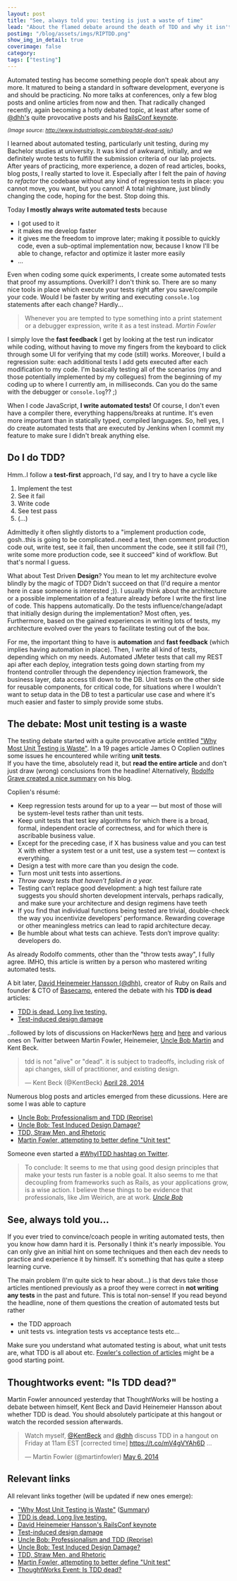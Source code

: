 ```yaml
---
layout: post
title: "See, always told you: testing is just a waste of time"
lead: "About the flamed debate around the death of TDD and why it isn't an excuse for not doing automated testing"
postimg: "/blog/assets/imgs/RIPTDD.png"
show_img_in_detail: true
coverimage: false
category:
tags: ["testing"]
---
```


Automated testing has become something people don't speak about any more. It matured to being a standard in software development, everyone is and should be practicing. No more talks at conferences, only a few blog posts and online articles from now and then. That radically changed recently, again becoming a hotly debated topic, at least after some of [@dhh's](https://twitter.com/dhh) quite provocative posts and his [RailsConf keynote](https://www.youtube.com/watch?v=9LfmrkyP81M).

<small><i>(Image source: http://www.industriallogic.com/blog/tdd-dead-sale/)</i></small>

I learned about automated testing, particularly unit testing, during my Bachelor studies at university. It was kind of awkward, initially, and we definitely wrote tests to fulfill the submission criteria of our lab projects. After years of practicing, more experience, a dozen of read articles, books, blog posts, I really started to love it. Especially after I felt the pain of _having to refactor_ the codebase without any kind of regression tests in place: you cannot move, you want, but you cannot! A total nightmare, just blindly changing the code, hoping for the best. Stop doing this.

Today **I mostly always write automated tests** because 

- I got used to it
- it makes me develop faster
- it gives me the freedom to improve later; making it possible to quickly code, even a sub-optimal implementation now, because I know I'll be able to change, refactor and optimize it laster more easily
- ...

Even when coding some quick experiments, I create some automated tests that proof my assumptions. Overkill? I don't think so. There are so many nice tools in place which execute your tests right after you save/compile your code. Would I be faster by writing and executing `console.log` statements after each change? Hardly...

> Whenever you are tempted to type something into a print statement or a debugger expression, write it as a test instead. <cite>Martin Fowler</cite>

I simply love the **fast feedback** I get by looking at the test run indicator while coding, without having to move my fingers from the keyboard to click through some UI for verifying that my code (still) works. Moreover, I build a regression suite: each additional tests I add gets executed after each modification to my code. I'm basically testing all of the scenarios (my and those potentially implemented by my collegues) from the beginning of my coding up to where I currently am, in milliseconds. Can you do the same with the debugger or `console.log`?? ;)

When I code JavaScript, **I write automated tests!** Of course, I don't even have a compiler there, everything happens/breaks at runtime. It's even more important than in statically typed, compiled languages. So, hell yes, I do create automated tests that are executed by Jenkins when I commit my feature to make sure I didn't break anything else.

## Do I do TDD?

Hmm..I follow a **test-first** approach, I'd say, and I try to have a cycle like

1. Implement the test
1. See it fail
1. Write code
1. See test pass
1. (...)

Admittedly it often slightly distorts to a "implement production code, gosh..this is going to be complicated..need a test, then comment production code out, write test, see it fail, then uncomment the code, see it still fail (?!), write some more production code, see it succeed" kind of workflow. But that's normal I guess.

What about Test Driven **Design**? You mean to let my architecture evolve blindly by the magic of TDD? Didn't succeed on that (I'd require a mentor here in case someone is interested ;)). I usually think about the architecture or a possible implementation of a feature already before I write the first line of code. This happens automatically. Do the tests influence/change/adapt that initially design during the implementation? Most often, yes. Furthermore, based on the gained experiences in writing lots of tests, my architecture evolved over the years to facilitate testing out of the box.

For me, the important thing to have is **automation** and **fast feedback** (which implies having automation in place). Then, I write all kind of tests, depending which on my needs. Automated JMeter tests that call my REST api after each deploy, integration tests going down starting from my frontend controller through the dependency injection framework, the business layer, data access till down to the DB. Unit tests on the other side for reusable components, for critical code, for situations where I wouldn't want to setup data in the DB to test a particular use case and where it's much easier and faster to simply provide some stubs.

## The debate: Most unit testing is a waste

The testing debate started with a quite provocative article entitled ["Why Most Unit Testing is Waste"](http://www.rbcs-us.com/documents/Why-Most-Unit-Testing-is-Waste.pdf). In a 19 pages article James O Coplien outlines some issues he encountered while writing **unit tests**.  
If you have the time, absolutely read it, but **read the entire article** and don't just draw (wrong) conclusions from the headline! Alternatively, [Rodolfo Grave created a nice summary](http://rodolfograve.blogspot.it/2014/03/are-unit-tests-waste.html) on his blog.

Coplien's résumé:

- Keep regression tests around for up to a year — but most of 
those will be system-level tests rather than unit tests. 
- Keep unit tests that test key algorithms for which there is a 
broad, formal, independent oracle of correctness, and for 
which there is ascribable business value.
- Except for the preceding case, if X has business value and you 
can test X with either a system test or a unit test, use a system test — context is everything.
- Design a test with more care than you design the code.
- Turn most unit tests into assertions.
- _Throw away tests that haven’t failed in a year._
- Testing can’t replace good development: a high test failure 
rate suggests you should shorten development intervals, 
perhaps radically, and make sure your architecture and design 
regimens have teeth
- If you find that individual functions being tested are trivial, 
double-check the way you incentivize developers’ 
performance. Rewarding coverage or other meaningless 
metrics can lead to rapid architecture decay.
- Be humble about what tests can achieve. Tests don’t improve 
quality: developers do.

As already Rodolfo comments, other than the "throw tests away", I fully agree. IMHO, this article is written by a person who mastered writing automated tests.

A bit later, [David Heinemeier Hansson (@dhh)](http://david.heinemeierhansson.com/), creator of Ruby on Rails and founder & CTO of [Basecamp](https://basecamp.com/), entered the debate with his **TDD is dead** articles:

- [TDD is dead. Long live testing.](http://david.heinemeierhansson.com/2014/tdd-is-dead-long-live-testing.html)
- [Test-induced design damage](http://david.heinemeierhansson.com/2014/test-induced-design-damage.html)

..followed by lots of discussions on HackerNews [here](https://news.ycombinator.com/item?id=7633254) and [here](https://news.ycombinator.com/item?id=7666866) and various ones on Twitter between Martin Fowler, Heinemeier, [Uncle Bob Martin](https://twitter.com/dastels/status/461905467359232000) and Kent Beck.

<blockquote class="twitter-tweet" lang="en"><p>tdd is not &quot;alive&quot; or &quot;dead&quot;. it is subject to tradeoffs, including risk of api changes, skill of practitioner, and existing design.</p>&mdash; Kent Beck (@KentBeck) <a href="https://twitter.com/KentBeck/statuses/460829034532700161">April 28, 2014</a></blockquote>
<script async src="//platform.twitter.com/widgets.js" charset="utf-8"></script>

Numerous blog posts and articles emerged from these dicussions. Here are some I was able to capture

- [Uncle Bob: Professionalism and TDD (Reprise)](http://blog.8thlight.com/uncle-bob/2014/05/02/ProfessionalismAndTDD.html)
- [Uncle Bob: Test Induced Design Damage?](http://blog.8thlight.com/uncle-bob/2014/05/01/Design-Damage.html)
- [TDD, Straw Men, and Rhetoric](https://www.destroyallsoftware.com/blog/2014/tdd-straw-men-and-rhetoric)
- [Martin Fowler, attempting to better define "Unit test"](http://martinfowler.com/bliki/UnitTest.html)

Someone even started a [#WhyITDD hashtag on Twitter](https://twitter.com/search?q=%23whyitdd).

> To conclude: It seems to me that using good design principles that make your tests run faster is a noble goal. It also seems to me that decoupling from frameworks such as Rails, as your applications grow, is a wise action. I believe these things to be evidence that professionals, like Jim Weirich, are at work. <cite><a href="http://blog.8thlight.com/uncle-bob/2014/05/01/Design-Damage.html" target="blank">Uncle Bob</a></cite>

## See, always told you...

If you ever tried to convince/coach people in writing automated tests, then you know how damn hard it is. Personally I think it's nearly impossible. You can only give an initial hint on some techniques and then each dev needs to practice and experience it by himself. It's something that has quite a steep learning curve.

The main problem (I'm quite sick to hear about...) is that devs take those articles mentioned previously as a proof they were correct in **not writing any tests** in the past and future. This is total non-sense! If you read beyond the headline, none of them questions the creation of automated tests but rather

- the TDD approach
- unit tests vs. integration tests vs acceptance tests etc...

Make sure you understand what automated testing is about, what unit tests are, what TDD is all about etc. [Fowler's collection of articles](http://martinfowler.com/tags/testing.html) might be a good starting point.

## Thoughtworks event: "Is TDD dead?"

Martin Fowler announced yesterday that ThoughtWorks will be hosting a debate between himself, Kent Beck and David Heinemeier Hansson about whether TDD is dead. You should absolutely participate at this hangout or watch the recorded session afterwards.

<blockquote class="twitter-tweet" lang="en"><p>Watch myself, <a href="https://twitter.com/KentBeck">@KentBeck</a> and <a href="https://twitter.com/dhh">@dhh</a> discuss TDD in a hangout on Friday at 11am EST [corrected time]&#10;<a href="https://t.co/mV4gVYAh6D">https://t.co/mV4gVYAh6D</a> …</p>&mdash; Martin Fowler (@martinfowler) <a href="https://twitter.com/martinfowler/statuses/463778573589823488">May 6, 2014</a></blockquote>
<script async src="//platform.twitter.com/widgets.js" charset="utf-8"></script>

## Relevant links

All relevant links together (will be updated if new ones emerge):

- ["Why Most Unit Testing is Waste"](http://www.rbcs-us.com/documents/Why-Most-Unit-Testing-is-Waste.pdf) ([Summary](http://rodolfograve.blogspot.it/2014/03/are-unit-tests-waste.html))
- [TDD is dead. Long live testing.](http://david.heinemeierhansson.com/2014/tdd-is-dead-long-live-testing.html)
- [David Heinemeier Hansson's RailsConf keynote](https://www.youtube.com/watch?v=9LfmrkyP81M)
- [Test-induced design damage](http://david.heinemeierhansson.com/2014/test-induced-design-damage.html)
- [Uncle Bob: Professionalism and TDD (Reprise)](http://blog.8thlight.com/uncle-bob/2014/05/02/ProfessionalismAndTDD.html)
- [Uncle Bob: Test Induced Design Damage?](http://blog.8thlight.com/uncle-bob/2014/05/01/Design-Damage.html)
- [TDD, Straw Men, and Rhetoric](https://www.destroyallsoftware.com/blog/2014/tdd-straw-men-and-rhetoric)
- [Martin Fowler, attempting to better define "Unit test"](http://martinfowler.com/bliki/UnitTest.html)
- [ThoughtWorks Event: Is TDD dead?](https://plus.google.com/events/ci2g23mk0lh9too9bgbp3rbut0k)